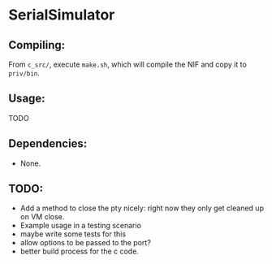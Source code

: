 # SerialSimulator

## Compiling:

  From `c_src/`, execute `make.sh`, which will compile the NIF and copy it to `priv/bin`.  

## Usage:

  TODO

## Dependencies:

  - None.

## TODO:

  - Add a method to close the pty nicely: right now they only get cleaned up on VM close.
  - Example usage in a testing scenario
  - maybe write some tests for this
  - allow options to be passed to the port?
  - better build process for the c code.
